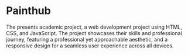 # Painthub
The presents academic project, a web development project using HTML, CSS, and JavaScript. The project showcases their skills and professional journey, featuring a professional yet approachable aesthetic, and a responsive design for a seamless user experience across all devices.
